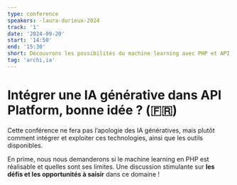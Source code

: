 ```yaml
---
type: conference
speakers: -laura-durieux-2024 
track: '1'
date: '2024-09-20'
start: '14:50'
end: '15:30'
short: Découvrons les possibilités du machine learning avec PHP et API Platform.
tag: 'archi,ia'
---
```


# Intégrer une IA générative dans API Platform, bonne idée ? (🇫🇷) 

Cette conférence ne fera pas l’apologie des IA génératives, mais plutôt comment intégrer et exploiter ces technologies, ainsi que les outils disponibles. 

En prime, nous nous demanderons si le machine learning en PHP est réalisable et quelles sont ses limites. Une discussion stimulante sur **les défis et les opportunités à saisir** dans ce domaine !
